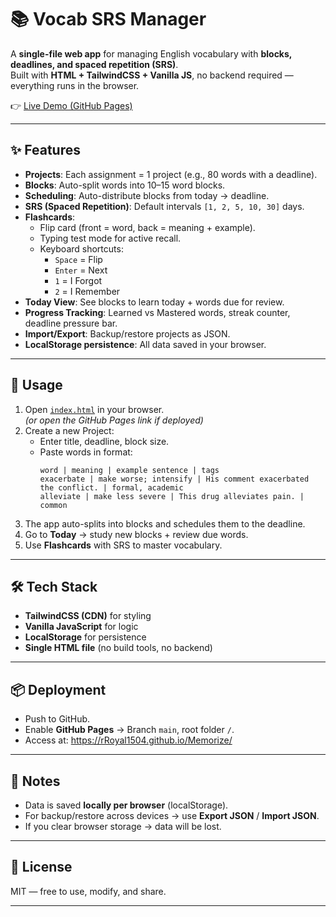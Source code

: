 # 📚 Vocab SRS Manager

A **single-file web app** for managing English vocabulary with **blocks, deadlines, and spaced repetition (SRS)**.  
Built with **HTML + TailwindCSS + Vanilla JS**, no backend required — everything runs in the browser.

👉 [Live Demo (GitHub Pages)](https://rRoyal1504.github.io/Memorize/)  

---

## ✨ Features
- **Projects**: Each assignment = 1 project (e.g., 80 words with a deadline).
- **Blocks**: Auto-split words into 10–15 word blocks.
- **Scheduling**: Auto-distribute blocks from today → deadline.
- **SRS (Spaced Repetition)**: Default intervals `[1, 2, 5, 10, 30]` days.
- **Flashcards**:
  - Flip card (front = word, back = meaning + example).
  - Typing test mode for active recall.
  - Keyboard shortcuts:  
    - `Space` = Flip  
    - `Enter` = Next  
    - `1` = I Forgot  
    - `2` = I Remember  
- **Today View**: See blocks to learn today + words due for review.
- **Progress Tracking**: Learned vs Mastered words, streak counter, deadline pressure bar.
- **Import/Export**: Backup/restore projects as JSON.  
- **LocalStorage persistence**: All data saved in your browser.

---

## 🚀 Usage
1. Open [`index.html`](./index.html) in your browser.  
   *(or open the GitHub Pages link if deployed)*  
2. Create a new Project:  
   - Enter title, deadline, block size.  
   - Paste words in format:  
     ```
     word | meaning | example sentence | tags
     exacerbate | make worse; intensify | His comment exacerbated the conflict. | formal, academic
     alleviate | make less severe | This drug alleviates pain. | common
     ```
3. The app auto-splits into blocks and schedules them to the deadline.  
4. Go to **Today** → study new blocks + review due words.  
5. Use **Flashcards** with SRS to master vocabulary.  

---

## 🛠 Tech Stack
- **TailwindCSS (CDN)** for styling
- **Vanilla JavaScript** for logic
- **LocalStorage** for persistence
- **Single HTML file** (no build tools, no backend)

---

## 📦 Deployment
- Push to GitHub.  
- Enable **GitHub Pages** → Branch `main`, root folder `/`.  
- Access at: https://rRoyal1504.github.io/Memorize/

---

## 📌 Notes
- Data is saved **locally per browser** (localStorage).  
- For backup/restore across devices → use **Export JSON** / **Import JSON**.  
- If you clear browser storage → data will be lost.  

---

## 📄 License
MIT — free to use, modify, and share.  

---
